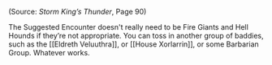 (Source: *Storm King’s Thunder*, Page 90)

The Suggested Encounter doesn't really need to be Fire Giants and Hell Hounds if they’re not appropriate. You can toss in another group of baddies, such as the [[Eldreth Veluuthra]], or [[House Xorlarrin]], or some Barbarian Group. Whatever works.
